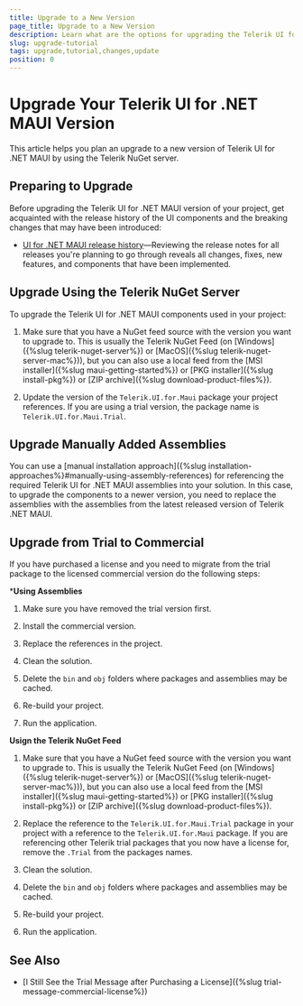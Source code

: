 ```yaml
---
title: Upgrade to a New Version
page_title: Upgrade to a New Version
description: Learn what are the options for upgrading the Telerik UI for .NET MAUI packages to a new version.
slug: upgrade-tutorial
tags: upgrade,tutorial,changes,update
position: 0
---
```


# Upgrade Your Telerik UI for .NET MAUI Version

This article helps you plan an upgrade to a new version of Telerik UI for .NET MAUI by using the Telerik NuGet server.

## Preparing to Upgrade

Before upgrading the Telerik UI for .NET MAUI version of your project, get acquainted with the release history of the UI components and the breaking changes that may have been introduced:

* <a href="https://www.telerik.com/support/whats-new/maui-ui/release-history" target="_blank">UI for .NET MAUI release history</a>&mdash;Reviewing the release notes for all releases you're planning to go through reveals all changes, fixes, new features, and components that have been implemented.

## Upgrade Using the Telerik NuGet Server

To upgrade the Telerik UI for .NET MAUI components used in your project:

1. Make sure that you have a NuGet feed source with the version you want to upgrade to. This is usually the Telerik NuGet Feed (on [Windows]({%slug telerik-nuget-server%}) or [MacOS]({%slug telerik-nuget-server-mac%})), but you can also use a local feed from the [MSI installer]({%slug maui-getting-started%}) or [PKG installer]({%slug install-pkg%}) or [ZIP archive]({%slug download-product-files%}).

1. Update the version of the `Telerik.UI.for.Maui` package your project references. If you are using a trial version, the package name is `Telerik.UI.for.Maui.Trial`.

## Upgrade Manually Added Assemblies

You can use a [manual installation approach]({%slug installation-approaches%}#manually-using-assembly-references) for referencing the required Telerik UI for .NET MAUI assemblies into your solution. In this case, to upgrade the components to a newer version, you need to replace the assemblies with the assemblies from the latest released version of Telerik .NET MAUI.

## Upgrade from Trial to Commercial

If you have purchased a license and you need to migrate from the trial package to the licensed commercial version do the following steps:

***Using Assemblies**

1. Make sure you have removed the trial version first.

1. Install the commercial version.

1. Replace the references in the project.

1. Clean the solution.

1. Delete the `bin` and `obj` folders where packages and assemblies may be cached.

1. Re-build your project.

1. Run the application.

**Usign the Telerik NuGet Feed**

1. Make sure that you have a NuGet feed source with the version you want to upgrade to. This is usually the Telerik NuGet Feed (on [Windows]({%slug telerik-nuget-server%}) or [MacOS]({%slug telerik-nuget-server-mac%})), but you can also use a local feed from the [MSI installer]({%slug maui-getting-started%}) or [PKG installer]({%slug install-pkg%}) or [ZIP archive]({%slug download-product-files%}).

1. Replace the reference to the `Telerik.UI.for.Maui.Trial` package in your project with a reference to the `Telerik.UI.for.Maui` package. If you are referencing other Telerik trial packages that you now have a license for, remove the `.Trial` from the packages names.

1. Clean the solution.

1. Delete the `bin` and `obj` folders where packages and assemblies may be cached.

1. Re-build your project.

1. Run the application.

## See Also

- [I Still See the Trial Message after Purchasing a License]({%slug trial-message-commercial-license%})
